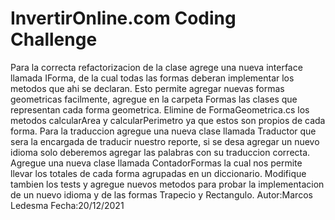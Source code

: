 
# InvertirOnline.com Coding Challenge

Para la correcta refactorizacion de la clase agrege una nueva interface llamada IForma, de la cual todas las formas deberan implementar los metodos que ahi se declaran.
Esto permite agregar nuevas formas geometricas facilmente, agregue en la carpeta Formas las clases que representan cada forma geometrica.
Elimine de FormaGeometrica.cs los metodos calcularArea y calcularPerimetro ya que estos son propios de cada forma.
Para la traduccion agregue una nueva clase llamada Traductor que sera la encargada de traducir nuestro reporte, si se desa agregar un nuevo idioma
solo deberemos agregar las palabras con su traduccion correcta.
Agregue una nueva clase llamada ContadorFormas la cual nos permite llevar los totales de cada forma agrupadas en un diccionario.
Modifique tambien los tests y agregue nuevos metodos para probar la implementacion de un nuevo idioma y de las formas Trapecio y Rectangulo.
Autor:Marcos Ledesma
Fecha:20/12/2021
